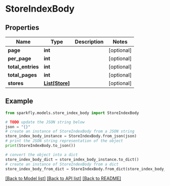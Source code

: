 # StoreIndexBody


## Properties

Name | Type | Description | Notes
------------ | ------------- | ------------- | -------------
**page** | **int** |  | [optional] 
**per_page** | **int** |  | [optional] 
**total_entries** | **int** |  | [optional] 
**total_pages** | **int** |  | [optional] 
**stores** | [**List[Store]**](Store.md) |  | [optional] 

## Example

```python
from sparkfly.models.store_index_body import StoreIndexBody

# TODO update the JSON string below
json = "{}"
# create an instance of StoreIndexBody from a JSON string
store_index_body_instance = StoreIndexBody.from_json(json)
# print the JSON string representation of the object
print(StoreIndexBody.to_json())

# convert the object into a dict
store_index_body_dict = store_index_body_instance.to_dict()
# create an instance of StoreIndexBody from a dict
store_index_body_from_dict = StoreIndexBody.from_dict(store_index_body_dict)
```
[[Back to Model list]](../README.md#documentation-for-models) [[Back to API list]](../README.md#documentation-for-api-endpoints) [[Back to README]](../README.md)


